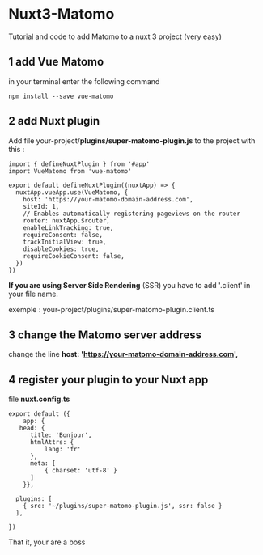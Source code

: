 # Nuxt3-Matomo
Tutorial and code to add Matomo to a nuxt 3 project (very easy)

## 1 add Vue Matomo
in your terminal enter the following command
```
npm install --save vue-matomo
```

## 2 add Nuxt plugin
Add file your-project/**plugins/super-matomo-plugin.js** to the project with this :
```
import { defineNuxtPlugin } from '#app'
import VueMatomo from 'vue-matomo'

export default defineNuxtPlugin((nuxtApp) => {
  nuxtApp.vueApp.use(VueMatomo, {
    host: 'https://your-matomo-domain-address.com',
    siteId: 1, 
    // Enables automatically registering pageviews on the router
    router: nuxtApp.$router,
    enableLinkTracking: true,
    requireConsent: false,
    trackInitialView: true,
    disableCookies: true,
    requireCookieConsent: false,
  })
})
```
**If you are using Server Side Rendering** (SSR) you have to add '.client' in your file name.

exemple : your-project/plugins/super-matomo-plugin.client.ts

## 3 change the Matomo server address 

change the line **host: 'https://your-matomo-domain-address.com',**


## 4 register your plugin to your Nuxt app 
file **nuxt.config.ts**
```
export default ({
    app: {
   head: {
      title: 'Bonjour', 
      htmlAttrs: {
          lang: 'fr'
      },
      meta: [
          { charset: 'utf-8' }
      ]
    }}, 

  plugins: [
    { src: '~/plugins/super-matomo-plugin.js', ssr: false }
  ],

})
```

That it, your are a boss

